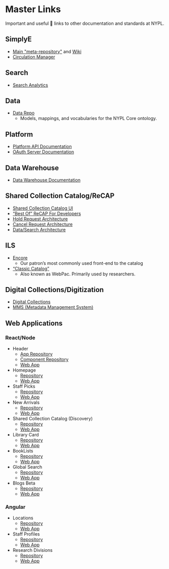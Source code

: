 # Master Links

Important and useful :link: links to other documentation and standards at NYPL.

## SimplyE

* [Main "meta-repository"](https://github.com/NYPL-Simplified/Simplified) and [Wiki](https://github.com/NYPL-Simplified/Simplified/wiki)
* [Circulation Manager](https://circulation.librarysimplified.org)

## Search

* [Search Analytics](https://github.com/NYPL/search-analytics)

## Data

* [Data Repo](https://github.com/NYPL/nypl-core)
  * Models, mappings, and vocabularies for the NYPL Core ontology.

## Platform

* [Platform API Documentation](https://docs.google.com/document/d/1p3q9OT9latXqON20WDh4CNPxIShUunfGgqT163r-Caw/edit?usp=sharing)
* [OAuth Server Documentation](https://confluence.nypl.org/display/WT/ISSO)

## Data Warehouse

* [Data Warehouse Documentation](https://github.com/NYPL/data-warehouse)

## Shared Collection Catalog/ReCAP

* [Shared Collection Catalog UI](https://www.nypl.org/research/collections/shared-collection-catalog/)
* [“Best Of” ReCAP For Developers](https://docs.google.com/document/d/1-bZsN4sRay2Vnnov-4t_D56kBnIFbyQWr8U0ZGXdUso)
* [Hold Request Architecture](https://docs.google.com/presentation/d/1Tmb53yOUett1TLclwkUWa-14EOG9dujAyMdLzXOdOVc)
* [Cancel Request Architecture](https://docs.google.com/a/nypl.org/presentation/d/1Qbf7mO7WEU_fnYj9pHBipALh29LWI8eMJYiuFRhRW58)
* [Data/Search Architecture](https://docs.google.com/presentation/d/1kPUhT-JPOuniXndKWc_JEp2EY5rOPuH5ebSqYCe_438)

## ILS

* [Encore](https://browse.nypl.org)
  * Our patron’s most commonly used front-end to the catalog
* [“Classic Catalog”](https://catalog.nypl.org/)
  * Also known as WebPac. Primarily used by researchers.

## Digital Collections/Digitization

* [Digital Collections](https://digitalcollections.nypl.org/)
* [MMS (Metadata Management System)](http://metadata.nypl.org/users/sign_in)

## Web Applications

### React/Node
* Header
  * [App Repository](https://bitbucket.org/NYPL/nypl-dgx-react-header/)
  * [Component Repository](https://bitbucket.org/NYPL/dgx-header-component/)
  * [Web App](https://header.nypl.org)
* Homepage
  * [Repository](https://bitbucket.org/NYPL/dgx-homepage)
  * [Web App](https://www.nypl.org)
* Staff Picks
  * [Repository](https://github.com/NYPL/staff-picks)
  * [Web App](https://www.nypl.org/books-music-dvds/recommendations/best-books/childrens)
* New Arrivals
  * [Repository](https://bitbucket.org/NYPL/dgx-new-arrivals)
  * [Web App](https://www.nypl.org/books-music-dvds/new-arrivals)
* Shared Collection Catalog (Discovery)
  * [Repository](https://github.com/NYPL-discovery/discovery-front-end)
  * [Web App](https://www.nypl.org/research/collections/shared-collection-catalog/)
* Library Card
  * [Repository](https://bitbucket.org/NYPL/nypl-library-card-app)
  * [Web App](https://www.nypl.org/library-card/new/)
* BookLists
  * [Repository](https://bitbucket.org/NYPL/dgx-booklists)
  * [Web App](https://www.nypl.org/books-music-dvds/recommendations/lists/nypl_96th_street)
* Global Search
  * [Repository](https://bitbucket.org/NYPL/dgx-global-search)
  * [Web App](https://www.nypl.org/search/)
* Blogs Beta
  * [Repository](https://bitbucket.org/NYPL/dgx-blogs)
  * [Web App](https://www.nypl.org/blog/beta/)

### Angular
* Locations
  * [Repository](https://github.com/NYPL/locations-prototype)
  * [Web App](https://www.nypl.org/locations/)
* Staff Profiles
  * [Repository](https://bitbucket.org/NYPL/dgx-staff-profiles)
  * [Web App](https://www.nypl.org/staff-profiles/)
* Research Divisions
  * [Repository](https://bitbucket.org/NYPL/research-collections)
  * [Web App](https://www.nypl.org/research-divisions/)
